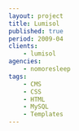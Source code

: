 ```yaml
---
layout: project
title: Lumisol
published: true
period: 2009-04
clients:
    - lumisol
agencies:
    - nomoresleep
tags:
    - CMS
    - CSS
    - HTML
    - MySQL
    - Templates
---
```


